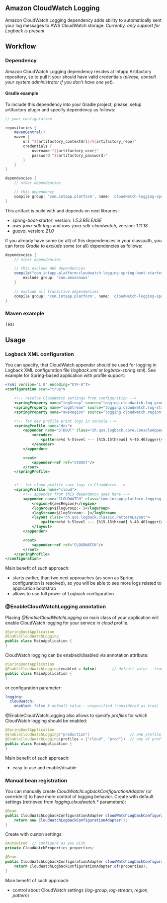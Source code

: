 ## Amazon CloudWatch Logging
Amazon CloudWatch Logging dependency adds ability to automatically sent your log messages to AWS CloudWatch storage.
_Currently, only support for Logback is present_

## Workflow

### Dependency

Amazon CloudWatch Logging dependency resides at Intapp Artifactory repository, so to pull it your should have
valid credentials (_please, consult your system administrator if you don't have one yet_).

#### Gradle example
To include this dependency into your Gradle project, please, setup artifactory plugin and specify dependency as follows:

```groovy
// your configuration

repositories {
    mavenCentral()
    maven {
        url "${artifactory_contextUrl}/${artifactory_repo}"
        credentials {
            username "${artifactory_user}"
            password "${artifactory_password}"
        }
    }
}

dependencies {
    // other dependencies

    // this dependency
    compile group: 'com.intapp.platform', name: 'cloudwatch-logging-spring-boot-starter', version: "$latestAvailableVersion"
}
```

This artifact is build with and depends on next libraries:
* _spring-boot-starter_, version: _1.5.3.RELEASE_
* _aws-java-sdk-logs_ and _aws-java-sdk-cloudwatch_, version: _1.11.18_
* _guava_, version: _21.0_

If you already have some (or all) of this dependencies in your classpath, you can force _Gradle_ to *exclude*
some (or all) dependencies as follows:
```groovy
dependencies {
    // other dependencies

    // this exclude AWS dependencies
    compile("com.intapp.platform:cloudwatch-logging-spring-boot-starter:$latestAvailableVersion") {
        exclude group: 'com.amazonaws'
    }
    
    // exclude all transitive dependencies
    compile group: 'com.intapp.platform', name: 'cloudwatch-logging-spring-boot-starter', version: "$latestAvailableVersion", transitive: false
}
```

### Maven example
TBD

## Usage

### Logback XML configuration
You can specify, that CloudWatch appender should be used for logging in Logback XML configuration file 
(_logback.xml_ or _logback-spring.xml_). See example for Spring-based application with profile support:
```xml
<?xml version="1.0" encoding="UTF-8"?>
<configuration scan="true">

    <!-- resolve CloudWatch settings from configuration -->
    <springProperty name="logGroup" source="logging.cloudwatch.log-group"/>
    <springProperty name="logStream" source="logging.cloudwatch.log-stream"/>
    <springProperty name="awsRegion" source="logging.cloudwatch.region"/>

    <!-- for dev profile print logs in console -->
    <springProfile name="dev">
        <appender name="STDOUT" class="ch.qos.logback.core.ConsoleAppender">
            <encoder>
                <pattern>%d %-5level --- [%15.15thread] %-40.40logger{40} : %msg%n</pattern>
            </encoder>
        </appender>

        <root>
            <appender-ref ref="STDOUT"/>
        </root>
    </springProfile>


    <!-- for cloud profile save logs in CloudWatch -->
    <springProfile name="cloud">
        <!-- appender from this dependency goes here -->
        <appender name="CLOUDWATCH" class="com.intapp.platform.logging.logback.appender.AmazonCloudWatchAppender">
            <region>${awsRegion}</region>
            <logGroup>${logGroup:- }</logGroup>
            <logStream>${logStream:- }</logStream>
            <layout class="ch.qos.logback.classic.PatternLayout">
                <pattern>%d %-5level --- [%15.15thread] %-40.40logger{40} : %msg%n</pattern>
            </layout>
        </appender>

        <root>
            <appender-ref ref="CLOUDWATCH"/>
        </root>
    </springProfile>
</configuration>

```
Main benefit of such approach:
* starts earlier, than two next approaches (as soon as Spring configuration is resolved), 
  so you will be able to see more logs related to application bootstrap
* allows to use full power of Logback configuration

### @EnableCloudWatchLogging annotation
Placing _@EnableCloudWatchLogging_ on main class of your application will enable CloudWatch logging for your service
in _cloud_ profile.
```java
@SpringBootApplication
@EnableCloudWatchLogging
public class MainApplication {
}
```
CloudWatch logging can be enabled/disabled via annotation attribute:
```java
@SpringBootApplication
@EnableCloudWatchLogging(enabled = false)       // default value - true
public class MainApplication {
}
```
or configuration parameter:
```yaml
logging:
  cloudwatch:
    enabled: false # default value - unspecified (considered as true)
```

@EnableCloudWatchLogging also allows to specify _profiles_ for which CloudWatch logging should be enabled:
```java
@SpringBootApplication
@EnableCloudWatchLogging("production")                  // one profile, default value - "cloud"
@EnableCloudWatchLogging(profiles = {"cloud", "prod"})  // any of profiles, default value - {}
public class MainApplication {
}
```

Main benefit of such approach:
* easy to use and enable/disable


### Manual bean registration
You can manually create _CloudWatchLogbackConfigurationAdapter_ (or override it) to have more control of logging behavior.
Create with default settings (retrieved from _logging.cloudwatch.*_ parameters):
```java
@Bean
public CloudWatchLogbackConfigurationAdapter cloudWatchLogbackConfigurationAdapter() {
    return new CloudWatchLogbackConfigurationAdapter();
}
```

Create with custon settings:
```java
@Autowired  // configure as you wish
private CloudWatchProperties properties;

@Bean
public CloudWatchLogbackConfigurationAdapter cloudWatchLogbackConfigurationAdapter() {
    return CloudWatchLogbackConfigurationAdapter.of(properties);
}
```

Main benefit of such approach:
* control about CloudWatch settings (_log-group_, _log-stream_, _region_, _pattern_)